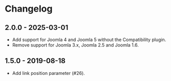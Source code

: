 # Changelog

## 2.0.0 - 2025-03-01
- Add support for Joomla 4 and Joomla 5 without the Compatibility plugin.
- Remove support for Joomla 3.x, Joomla 2.5 and Joomla 1.6.

## 1.5.0 - 2019-08-18
- Add link position parameter (#26).
